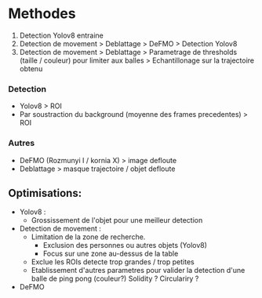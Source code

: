 # Methodes
1. Detection Yolov8 entraine
2. Detection de movement > Deblattage > DeFMO > Detection Yolov8
3. Detection de movement > Deblattage > Parametrage de thresholds (taille / couleur) pour limiter aux balles > Echantillonage sur la trajectoire obtenu

### Detection
- Yolov8 > ROI
- Par soustraction du background (moyenne des frames precedentes) > ROI

### Autres
- DeFMO (Rozmunyi I / kornia X) > image defloute
- Deblattage > masque trajectoire / objet defloute

## Optimisations:
- Yolov8 :
  - Grossissement de l'objet pour une meilleur detection
- Detection de movement :
  - Limitation de la zone de recherche.
    - Exclusion des personnes ou autres objets (Yolov8)
    - Focus sur une zone au-dessus de la table
  - Exclue les ROIs detecte trop grandes / trop petites
  - Etablissement d'autres parametres pour valider la detection d'une balle de ping pong (couleur?) Solidity ? Circulariry ?
- DeFMO